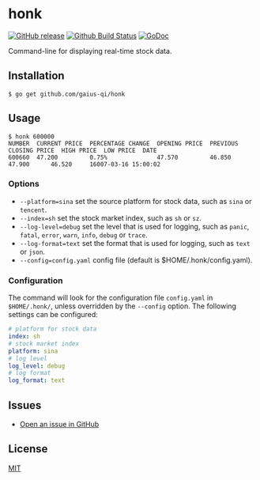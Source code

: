 # honk

[![GitHub release](https://img.shields.io/github/release/gaius-qi/honk.svg)](https://github.com/gaius-qi/honk/releases)
[![Github Build Status](https://github.com/gaius-qi/honk/workflows/Go/badge.svg?branch=main)](https://github.com/gaius-qi/honk/actions?query=workflow%3AGo+branch%3Amain)
[![GoDoc](https://godoc.org/github.com/gaius-qi/honk?status.svg)](https://godoc.org/github.com/gaius-qi/honk)

Command-line for displaying real-time stock data.

## Installation

```shell
$ go get github.com/gaius-qi/honk
```

## Usage

```shell
$ honk 600000
NUMBER  CURRENT PRICE  PERCENTAGE CHANGE  OPENING PRICE  PREVIOUS CLOSING PRICE  HIGH PRICE  LOW PRICE  DATE
600660  47.200         0.75%              47.570         46.850                  47.900      46.520     16007-03-16 15:00:02
```

### Options

- `--platform=sina` set the source platform for stock data, such as `sina` or `tencent`.
- `--index=sh` set the stock market index, such as `sh` or `sz`.
- `--log-level=debug` set the level that is used for logging, such as `panic`, `fatal`, `error`, `warn`, `info`, `debug` or `trace`.
- `--log-format=text` set the format that is used for logging, such as `text` or `json`.
- `--config=config.yaml` config file (default is $HOME/.honk/config.yaml).

### Configuration

The command will look for the configuration file `config.yaml` in `$HOME/.honk/`, unless overridden by the `--config` option.
The following settings can be configured:

```yaml
# platform for stock data
index: sh
# stock market index
platform: sina
# log level
log_level: debug
# log format
log_format: text
```

## Issues

- [Open an issue in GitHub](https://github.com/gaius-qi/honk/issues)

## License

[MIT](LICENSE)
